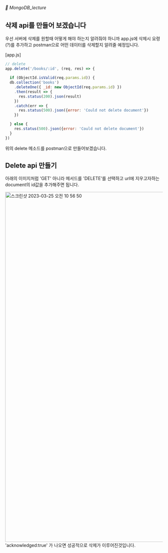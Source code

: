###### :cactus:  MongoDB_lecture


## 삭제 api를 만들어 보겠습니다  

우선 서버에 삭제를 원할때 어떻게 해야 하는지 알려줘야 하니까 app.js에 삭제시 요령(?)를 추가하고 postman으로 어떤 데이터를 삭제할지 알려줄 예정입니다.  


[app.js] 
```js
// delete
app.delete('/books/:id', (req, res) => {
  
  if (ObjectId.isValid(req.params.id)) {
  db.collection('books')
    .deleteOne({ _id: new ObjectId(req.params.id) })
    .then(result => {
      res.status(200).json(result)
    })
    .catch(err => {
      res.status(500).json({error: 'Could not delete document'})
    })

  } else {
    res.status(500).json({error: 'Could not delete document'})
  }
})
```
위의 delete 메소드를 postman으로 만들어보겠습니다.    

## Delete api 만들기   
아래의 이미지처럼 'GET' 아니라 메서드를 'DELETE'를 선택하고 url에 지우고자하는 document의 id값을 추가해주면 됩니다.  

<img width="1119" alt="스크린샷 2023-03-25 오전 10 56 50" src="https://user-images.githubusercontent.com/48478079/227679963-64f071bf-2402-4829-bfc8-a2c98e662b88.png">   
'acknowledged:true' 가 나오면 성공적으로 삭제가 이루어진것입니다.  

